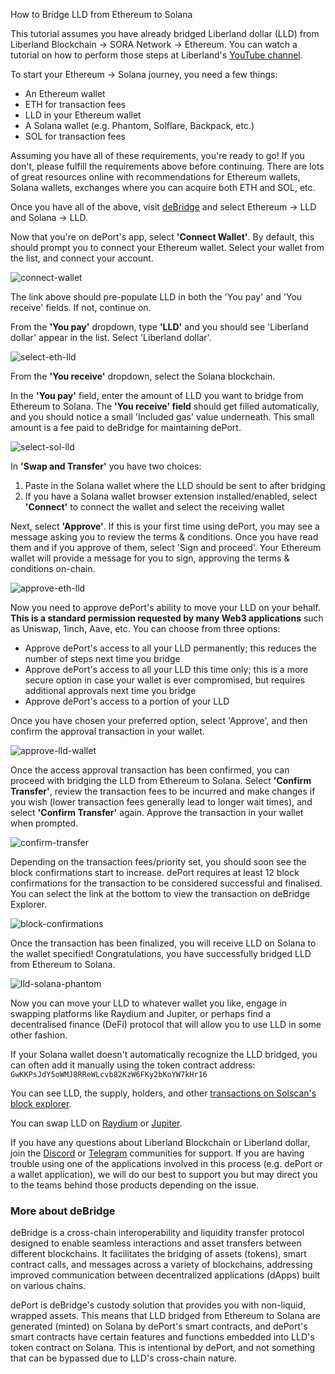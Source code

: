 How to Bridge LLD from Ethereum to Solana

This tutorial assumes you have already bridged Liberland dollar (LLD) from Liberland Blockchain -> SORA Network -> Ethereum. You can watch a tutorial on how to perform those steps at Liberland's [YouTube channel](https://www.youtube.com/watch?v=PI4hiLOK03I).

To start your Ethereum -> Solana journey, you need a few things:

- An Ethereum wallet
- ETH for transaction fees
- LLD in your Ethereum wallet
- A Solana wallet (e.g. Phantom, Solflare, Backpack, etc.)
- SOL for transaction fees

Assuming you have all of these requirements, you're ready to go! If you don't, please fulfill the requirements above before continuing. There are lots of great resources online with recommendations for Ethereum wallets, Solana wallets, exchanges where you can acquire both ETH and SOL, etc.

Once you have all of the above, visit [deBridge](app.debridge.finance/deport?inputChain=1&outputChain=7565164&inputCurrency=0x054c9d4c6f4ea4e14391addd1812106c97d05690) and select Ethereum -> LLD and Solana -> LLD.

Now that you're on dePort's app, select **'Connect Wallet'**. By default, this should prompt you to connect your Ethereum wallet. Select your wallet from the list, and connect your account. 

![connect-wallet](media/deport-screenshot-001.png)

The link above should pre-populate LLD in both the 'You pay' and 'You receive' fields. If not, continue on.

From the **'You pay'** dropdown, type **'LLD'** and you should see 'Liberland dollar' appear in the list. Select 'Liberland dollar'.

![select-eth-lld](media/deport-screenshot-002.png)

From the **'You receive'** dropdown, select the Solana blockchain.

In the **'You pay'** field, enter the amount of LLD you want to bridge from Ethereum to Solana. The **'You receive' field** should get filled automatically, and you should notice a small 'Included gas' value underneath. This small amount is a fee paid to deBridge for maintaining dePort.

![select-sol-lld](media/deport-screenshot-003.png)

In **'Swap and Transfer'** you have two choices:

1. Paste in the Solana wallet where the LLD should be sent to after bridging
2. If you have a Solana wallet browser extension installed/enabled, select **'Connect'** to connect the wallet and select the receiving wallet

Next, select **'Approve'**. If this is your first time using dePort, you may see a message asking you to review the terms & conditions. Once you have read them and if you approve of them, select 'Sign and proceed'. Your Ethereum wallet will provide a message for you to sign, approving the terms & conditions on-chain.

![approve-eth-lld](media/deport-screenshot-004.png)

Now you need to approve dePort's ability to move your LLD on your behalf. **This is a standard permission requested by many Web3 applications** such as Uniswap, 1inch, Aave, etc. You can choose from three options:

- Approve dePort's access to all your LLD permanently; this reduces the number of steps next time you bridge
- Approve dePort's access to all your LLD this time only; this is a more secure option in case your wallet is ever compromised, but requires additional approvals next time you bridge
- Approve dePort's access to a portion of your LLD

Once you have chosen your preferred option, select 'Approve', and then confirm the approval transaction in your wallet.

![approve-lld-wallet](media/deport-screenshot-005.png)

Once the access approval transaction has been confirmed, you can proceed with bridging the LLD from Ethereum to Solana. Select **'Confirm Transfer'**, review the transaction fees to be incurred and make changes if you wish (lower transaction fees generally lead to longer wait times), and select **'Confirm Transfer'** again. Approve the transaction in your wallet when prompted.

![confirm-transfer](media/deport-screenshot-006.png)

Depending on the transaction fees/priority set, you should soon see the block confirmations start to increase. dePort requires at least 12 block confirmations for the transaction to be considered successful and finalised. You can select the link at the bottom to view the transaction on deBridge Explorer.

![block-confirmations](media/deport-screenshot-007.png)

Once the transaction has been finalized, you will receive LLD on Solana to the wallet specified! Congratulations, you have successfully bridged LLD from Ethereum to Solana.

![lld-solana-phantom](media/deport-screenshot-008.png)

Now you can move your LLD to whatever wallet you like, engage in swapping platforms like Raydium and Jupiter, or perhaps find a decentralised finance (DeFi) protocol that will allow you to use LLD in some other fashion.

If your Solana wallet doesn't automatically recognize the LLD bridged, you can often add it manually using the token contract address: `GwKKPsJdY5oWMJ8RReWLcvb82KzW6FKy2bKoYW7kHr16`

You can see LLD, the supply, holders, and other [transactions on Solscan's block explorer](https://solscan.io/token/GwKKPsJdY5oWMJ8RReWLcvb82KzW6FKy2bKoYW7kHr16).

You can swap LLD on [Raydium](https://raydium.io/swap/?inputMint=sol&outputMint=GwKKPsJdY5oWMJ8RReWLcvb82KzW6FKy2bKoYW7kHr16) or [Jupiter](https://jup.ag/swap/SOL-GwKKPsJdY5oWMJ8RReWLcvb82KzW6FKy2bKoYW7kHr16).

If you have any questions about Liberland Blockchain or Liberland dollar, join the [Discord](https://discord.gg/z6vsBd3eUD) or [Telegram](https://t.me/liberlanders) communities for support. If you are having trouble using one of the applications involved in this process (e.g. dePort or a wallet application), we will do our best to support you but may direct you to the teams behind those products depending on the issue.

### More about deBridge

deBridge is a cross-chain interoperability and liquidity transfer protocol designed to enable seamless interactions and asset transfers between different blockchains. It facilitates the bridging of assets (tokens), smart contract calls, and messages across a variety of blockchains, addressing improved communication between decentralized applications (dApps) built on various chains.

dePort is deBridge's custody solution that provides you with non-liquid, wrapped assets. This means that LLD bridged from Ethereum to Solana are generated (minted) on Solana by dePort's smart contracts, and dePort's smart contracts have certain features and functions embedded into LLD's token contract on Solana. This is intentional by dePort, and not something that can be bypassed due to LLD's cross-chain nature.
